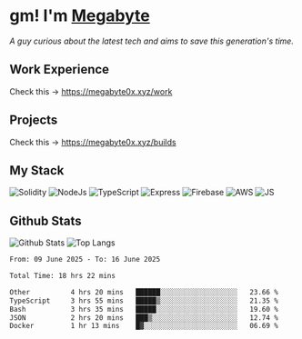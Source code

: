 # gm! I'm [Megabyte](https://megabyte0x.xyz/)

*A guy curious about the latest tech and aims to save this generation's time.*

## Work Experience

Check this -> https://megabyte0x.xyz/work

## Projects

Check this -> https://megabyte0x.xyz/builds

## My Stack

![Solidity](https://img.shields.io/badge/solidity-grey?style=for-the-badge&logo=solidity&logoColor=Green)
![NodeJs](https://img.shields.io/badge/NODE_JS-grey?style=for-the-badge&logo=nodedotjs&logoColor=Green)
![TypeScript](https://img.shields.io/badge/TS-grey?style=for-the-badge&logo=typescript&logoColor=Green)
![Express](https://img.shields.io/badge/EXPRESS-grey?style=for-the-badge&logo=EXPRESS&logoColor=Green)
![Firebase](https://img.shields.io/badge/EXPRESS-grey?style=for-the-badge&logo=EXPRESS&logoColor=Green)
![AWS](https://img.shields.io/badge/AWS-grey?style=for-the-badge&logo=amazonaws&logoColor=Yellow)
![JS](https://img.shields.io/badge/JS-grey?style=for-the-badge&logo=javascript&logoColor=Green)

## Github Stats

![Github Stats](https://github-readme-stats.vercel.app/api?username=megabyte0x&show_icons=true&theme=dark&hide_border=true&bg_color=0D1117) ![Top Langs](https://github-readme-stats.vercel.app/api/top-langs/?username=megabyte0x&layout=compact&theme=dark)

<!--START_SECTION:waka-->

```txt
From: 09 June 2025 - To: 16 June 2025

Total Time: 18 hrs 22 mins

Other          4 hrs 20 mins   ██████░░░░░░░░░░░░░░░░░░░   23.66 %
TypeScript     3 hrs 55 mins   █████▒░░░░░░░░░░░░░░░░░░░   21.35 %
Bash           3 hrs 35 mins   █████░░░░░░░░░░░░░░░░░░░░   19.60 %
JSON           2 hrs 20 mins   ███▒░░░░░░░░░░░░░░░░░░░░░   12.74 %
Docker         1 hr 13 mins    █▓░░░░░░░░░░░░░░░░░░░░░░░   06.69 %
```

<!--END_SECTION:waka-->


